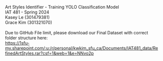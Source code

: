 Art Styles Identifier - Training YOLO Classification Model </br>
IAT 481 - Spring 2024 </br>
Kasey Le (301479381) </br> 
Grace Kim (301321070) </br>
</br>
Due to GitHub File limit, please download our Final Dataset with correct folder structure here: </br>
https://1sfu-my.sharepoint.com/:u:/r/personal/kwkim_sfu_ca/Documents/IAT481_data/RefinedArtStyles.rar?csf=1&web=1&e=NNvo2p
